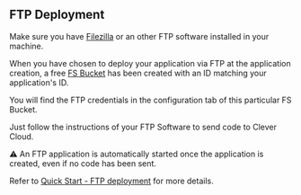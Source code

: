 ## FTP Deployment

Make sure you have [Filezilla](https://filezilla-project.org/) or an other FTP software installed in your machine.

When you have chosen to deploy your application via FTP at the application creation, a free [FS Bucket](/doc/addons/fs-bucket) has been created with an ID matching your application's ID.

You will find the FTP credentials in the configuration tab of this particular FS Bucket.

Just follow the instructions of your FTP Software to send code to Clever Cloud.

⚠️ An FTP application is automatically started once the application is created, even if no code has been sent.

Refer to  [Quick Start - FTP deployment](/doc/quickstart#ftp-deployment) for more details.
